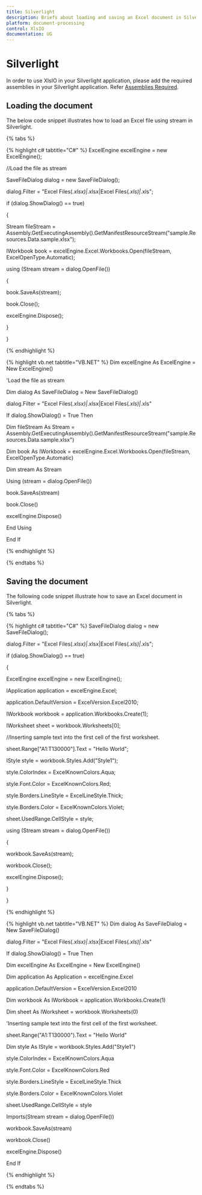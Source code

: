 ```yaml
---
title: Silverlight
description: Briefs about loading and saving an Excel document in Silverlight platform.
platform: document-processing
control: XlsIO
documentation: UG
---
```

# Silverlight 

In order to use XlsIO in your Silverlight application, please add the required assemblies in your Silverlight application. Refer [Assemblies Required](https://help.syncfusion.com/document-processing/excel/excel-library/net/assemblies-required).

## Loading the document

The below code snippet illustrates how to load an Excel file using stream in Silverlight.

{% tabs %}  

{% highlight c# tabtitle="C#" %}
ExcelEngine excelEngine = new ExcelEngine();



//Load the file as stream

SaveFileDialog dialog = new SaveFileDialog();

dialog.Filter = "Excel Files(*.xlsx)|*.xlsx|Excel Files(*.xls)|*.xls";

if (dialog.ShowDialog() == true)

{

Stream fileStream = Assembly.GetExecutingAssembly().GetManifestResourceStream("sample.Resources.Data.sample.xlsx");

IWorkbook book = excelEngine.Excel.Workbooks.Open(fileStream, ExcelOpenType.Automatic);

using (Stream stream = dialog.OpenFile())

{

book.SaveAs(stream);

book.Close();

excelEngine.Dispose();

}

}



{% endhighlight %}

{% highlight vb.net tabtitle="VB.NET" %}
Dim excelEngine As ExcelEngine = New ExcelEngine()

'Load the file as stream

Dim dialog As SaveFileDialog = New SaveFileDialog()

dialog.Filter = "Excel Files(*.xlsx)|*.xlsx|Excel Files(*.xls)|*.xls"

If dialog.ShowDialog() = True Then

Dim fileStream As Stream = Assembly.GetExecutingAssembly().GetManifestResourceStream("sample.Resources.Data.sample.xlsx")

Dim book As IWorkbook = excelEngine.Excel.Workbooks.Open(fileStream, ExcelOpenType.Automatic)

Dim stream As Stream

Using (stream = dialog.OpenFile())

book.SaveAs(stream)

book.Close()

excelEngine.Dispose()

End Using

End If



{% endhighlight %}

  {% endtabs %}  

## Saving the document

The following code snippet illustrate how to save an Excel document in Silverlight.

{% tabs %}  

{% highlight c# tabtitle="C#" %}
SaveFileDialog dialog = new SaveFileDialog();

dialog.Filter = "Excel Files(*.xlsx)|*.xlsx|Excel Files(*.xls)|*.xls";

if (dialog.ShowDialog() == true)

{

ExcelEngine excelEngine = new ExcelEngine();

IApplication application = excelEngine.Excel;

application.DefaultVersion = ExcelVersion.Excel2010;

IWorkbook workbook = application.Workbooks.Create(1);

IWorksheet sheet = workbook.Worksheets[0];

//Inserting sample text into the first cell of the first worksheet.

sheet.Range["A1:T130000"].Text = "Hello World";

IStyle style = workbook.Styles.Add("Style1");

style.ColorIndex = ExcelKnownColors.Aqua;

style.Font.Color = ExcelKnownColors.Red;

style.Borders.LineStyle = ExcelLineStyle.Thick;

style.Borders.Color = ExcelKnownColors.Violet;

sheet.UsedRange.CellStyle = style;

using (Stream stream = dialog.OpenFile())

{

workbook.SaveAs(stream);

workbook.Close();

excelEngine.Dispose();

}

}



{% endhighlight %}

{% highlight vb.net tabtitle="VB.NET" %}
Dim dialog As SaveFileDialog = New SaveFileDialog()

dialog.Filter = "Excel Files(*.xlsx)|*.xlsx|Excel Files(*.xls)|*.xls"

If dialog.ShowDialog() = True Then

Dim excelEngine As ExcelEngine = New ExcelEngine()

Dim application As Application = excelEngine.Excel

application.DefaultVersion = ExcelVersion.Excel2010

Dim workbook As IWorkbook = application.Workbooks.Create(1)

Dim sheet As IWorksheet = workbook.Worksheets(0)

'Inserting sample text into the first cell of the first worksheet.

sheet.Range("A1:T130000").Text = "Hello World"

Dim style As IStyle = workbook.Styles.Add("Style1")

style.ColorIndex = ExcelKnownColors.Aqua

style.Font.Color = ExcelKnownColors.Red

style.Borders.LineStyle = ExcelLineStyle.Thick

style.Borders.Color = ExcelKnownColors.Violet

sheet.UsedRange.CellStyle = style

Imports(Stream stream = dialog.OpenFile())

workbook.SaveAs(stream)

workbook.Close()

excelEngine.Dispose()

End If



{% endhighlight %}

  {% endtabs %}  

